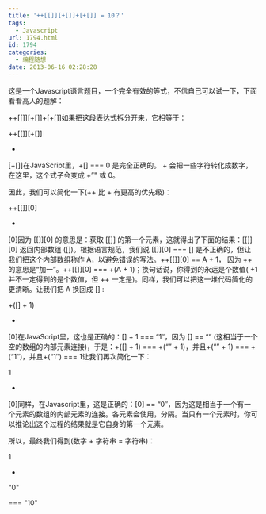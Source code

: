 ```yaml
---
title: '++[[]][+[]]+[+[]] = 10？'
tags:
  - Javascript
url: 1794.html
id: 1794
categories:
  - 编程随想
date: 2013-06-16 02:28:28
---
```


这是一个Javascript语言题目，一个完全有效的等式，不信自己可以试一下，下面看看高人的题解：

++\[\[\]\]\[+\[\]\]+\[+\[\]\]如果把这段表达式拆分开来，它相等于：

++\[\[\]\]\[+\[\]\]

+

\[+\[\]\]在JavaScript里，+\[\] === 0 是完全正确的。 + 会把一些字符转化成数字，在这里，这个式子会变成 +”" 或 0。

因此，我们可以简化一下(\+\+ 比 \+ 有更高的优先级)：

++\[\[\]\]\[0\]

+

\[0\]因为 \[\[\]\]\[0\] 的意思是：获取 \[\[\]\] 的第一个元素，这就得出了下面的结果：\[\[\]\]\[0\] 返回内部数组 (\[\])。根据语言规范，我们说 \[\[\]\]\[0\] === \[\] 是不正确的，但让我们把这个内部数组称作 A，以避免错误的写法。++\[\[\]\]\[0\] == A + 1， 因为 ++ 的意思是“加一”。++\[\[\]\]\[0\] === +(A + 1)；换句话说，你得到的永远是个数值( +1 并不一定得到的是个数值，但 ++ 一定是)。同样，我们可以把这一堆代码简化的更清晰。让我们把 A 换回成 \[\] :

\+(\[\] \+ 1)

+

\[0\]在JavaScript里，这也是正确的：\[\] + 1 === “1″，因为 \[\] == “” (这相当于一个空的数组的内部元素连接)，于是：+(\[\] + 1) === +(“” + 1)，并且+(“” + 1) === +(“1″)，并且+(“1″) === 1让我们再次简化一下：

1

+

\[0\]同样，在Javascript里，这是正确的：\[0\] == “0″，因为这是相当于一个有一个元素的数组的内部元素的连接。各元素会使用，分隔。当只有一个元素时，你可以推论出这个过程的结果就是它自身的第一个元素。

所以，最终我们得到(数字 \+ 字符串 = 字符串)：

1

+

"0"

=== "10"
